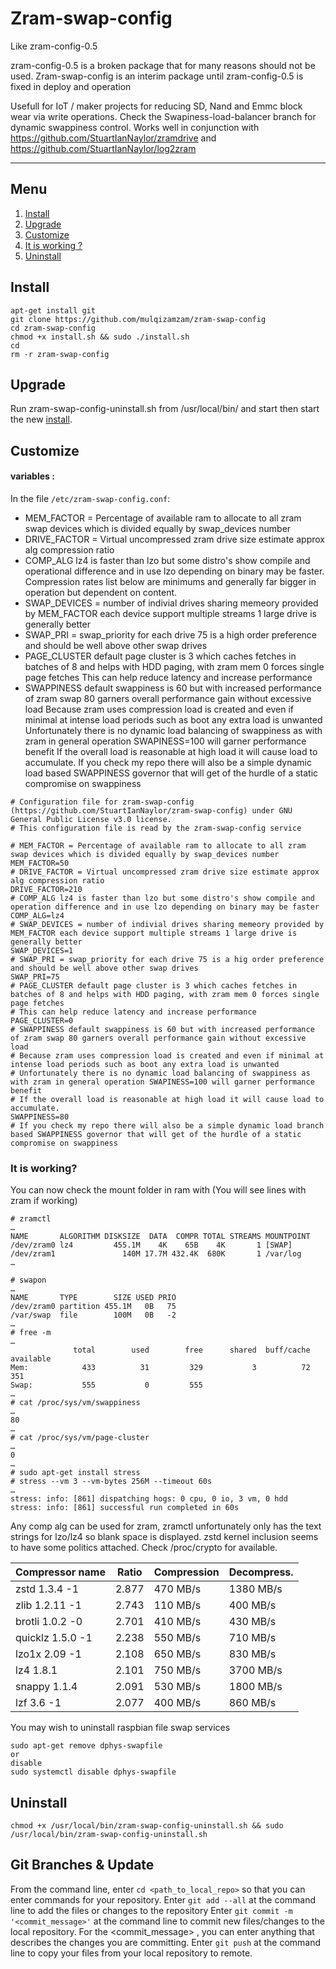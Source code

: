 # Zram-swap-config
Like zram-config-0.5

zram-config-0.5 is a broken package that for many reasons should not be used.
Zram-swap-config is an interim package until zram-config-0.5 is fixed in deploy and operation

Usefull for IoT / maker projects for reducing SD, Nand and Emmc block wear via write operations.
Check the Swapiness-load-balancer branch for dynamic swappiness control.
Works well in conjunction with https://github.com/StuartIanNaylor/zramdrive and https://github.com/StuartIanNaylor/log2zram


_____
## Menu
1. [Install](#install)
2. [Upgrade](#upgrade)
3. [Customize](#customize)
4. [It is working ?](#it-is-working)
5. [Uninstall](#uninstall-)

## Install
    apt-get install git
    git clone https://github.com/mulqizamzam/zram-swap-config
    cd zram-swap-config
    chmod +x install.sh && sudo ./install.sh
    cd
    rm -r zram-swap-config

## Upgrade

Run zram-swap-config-uninstall.sh from /usr/local/bin/ and start then start the new [install](#install).

## Customize
#### variables :
In the file `/etc/zram-swap-config.conf`:

- MEM_FACTOR = Percentage of available ram to allocate to all zram swap devices which is divided equally by swap_devices number
- DRIVE_FACTOR = Virtual uncompressed zram drive size estimate approx alg compression ratio 
- COMP_ALG lz4 is faster than lzo but some distro's show compile and operational difference and in use lzo depending on binary may be faster. Compression rates list below are minimums and generally far bigger in operation but dependent on content.
- SWAP_DEVICES = number of indivial drives sharing memeory provided by MEM_FACTOR each device support multiple streams 1 large drive is generally better
- SWAP_PRI = swap_priority for each drive 75 is a high order preference and should be well above other swap drives
- PAGE_CLUSTER default page cluster is 3 which caches fetches in batches of 8 and helps with HDD paging, with zram mem 0 forces single page fetches
This can help reduce latency and increase performance
- SWAPPINESS default swappiness is 60 but with increased performance of zram swap 80 garners overall performance gain without excessive load
Because zram uses compression load is created and even if minimal at intense load periods such as boot any extra load is unwanted
Unfortunately there is no dynamic load balancing of swappiness as with zram in general operation SWAPINESS=100 will garner performance benefit
If the overall load is reasonable at high load it will cause load to accumulate. 
If you check my repo there will also be a simple dynamic load based SWAPPINESS governor that will get of the hurdle of a static compromise on swappiness
```
# Configuration file for zram-swap-config (https://github.com/StuartIanNaylor/zram-swap-config) under GNU General Public License v3.0 license.
# This configuration file is read by the zram-swap-config service

# MEM_FACTOR = Percentage of available ram to allocate to all zram swap devices which is divided equally by swap_devices number
MEM_FACTOR=50
# DRIVE_FACTOR = Virtual uncompressed zram drive size estimate approx alg compression ratio 
DRIVE_FACTOR=210
# COMP_ALG lz4 is faster than lzo but some distro's show compile and operation difference and in use lzo depending on binary may be faster
COMP_ALG=lz4
# SWAP_DEVICES = number of indivial drives sharing memeory provided by MEM_FACTOR each device support multiple streams 1 large drive is generally better
SWAP_DEVICES=1
# SWAP_PRI = swap_priority for each drive 75 is a hig order preference and should be well above other swap drives
SWAP_PRI=75
# PAGE_CLUSTER default page cluster is 3 which caches fetches in batches of 8 and helps with HDD paging, with zram mem 0 forces single page fetches
# This can help reduce latency and increase performance
PAGE_CLUSTER=0
# SWAPPINESS default swappiness is 60 but with increased performance of zram swap 80 garners overall performance gain without excessive load
# Because zram uses compression load is created and even if minimal at intense load periods such as boot any extra load is unwanted
# Unfortunately there is no dynamic load balancing of swappiness as with zram in general operation SWAPINESS=100 will garner performance benefit
# If the overall load is reasonable at high load it will cause load to accumulate. 
SWAPPINESS=80
# If you check my repo there will also be a simple dynamic load branch based SWAPPINESS governor that will get of the hurdle of a static compromise on swappiness
```

### It is working?
You can now check the mount folder in ram with (You will see lines with zram if working)
```
# zramctl
…
NAME       ALGORITHM DISKSIZE  DATA  COMPR TOTAL STREAMS MOUNTPOINT
/dev/zram0 lz4         455.1M    4K    65B    4K       1 [SWAP]
/dev/zram1               140M 17.7M 432.4K  680K       1 /var/log
…

# swapon
…
NAME       TYPE        SIZE USED PRIO
/dev/zram0 partition 455.1M   0B   75
/var/swap  file        100M   0B   -2
…
# free -m
…
              total        used        free      shared  buff/cache   available
Mem:            433          31         329           3          72         351
Swap:           555           0         555
…
# cat /proc/sys/vm/swappiness
…
80
…
# cat /proc/sys/vm/page-cluster
…
0
…
# sudo apt-get install stress
# stress --vm 3 --vm-bytes 256M --timeout 60s
…
stress: info: [861] dispatching hogs: 0 cpu, 0 io, 3 vm, 0 hdd
stress: info: [861] successful run completed in 60s
```
Any comp alg can be used for zram, zramctl unfortunately only has the text strings for lzo/lz4 so blank space is displayed.
zstd kernel inclusion seems to have some politics attached.
Check /proc/crypto for available.

| Compressor name	     | Ratio	| Compression | Decompress. |
|------------------------|----------|-------------|-------------|
|zstd 1.3.4 -1	         | 2.877	| 470 MB/s	  | 1380 MB/s   |
|zlib 1.2.11 -1	         | 2.743    | 110 MB/s    | 400 MB/s    |
|brotli 1.0.2 -0	     | 2.701	| 410 MB/s	  | 430 MB/s    |
|quicklz 1.5.0 -1	     | 2.238	| 550 MB/s	  | 710 MB/s    |
|lzo1x 2.09 -1	         | 2.108	| 650 MB/s	  | 830 MB/s    |
|lz4 1.8.1	             | 2.101    | 750 MB/s    | 3700 MB/s   |
|snappy 1.1.4	         | 2.091	| 530 MB/s	  | 1800 MB/s   |
|lzf 3.6 -1	             | 2.077	| 400 MB/s	  | 860 MB/s    |

You may wish to uninstall raspbian file swap services
```
sudo apt-get remove dphys-swapfile
or
disable
sudo systemctl disable dphys-swapfile
```


## Uninstall 

```
chmod +x /usr/local/bin/zram-swap-config-uninstall.sh && sudo /usr/local/bin/zram-swap-config-uninstall.sh
```

## Git Branches & Update
From the command line, enter `cd <path_to_local_repo>` so that you can enter commands for your repository.
Enter `git add --all` at the command line to add the files or changes to the repository
Enter `git commit -m '<commit_message>'` at the command line to commit new files/changes to the local repository. For the <commit_message> , you can enter anything that describes the changes you are committing.
Enter `git push`  at the command line to copy your files from your local repository to remote.
